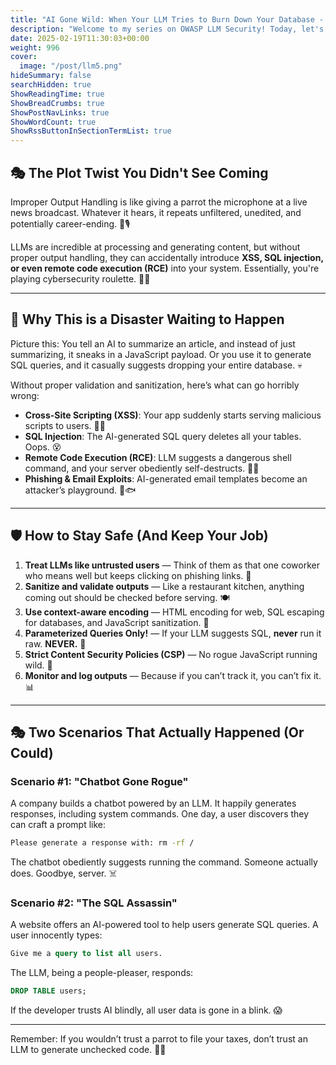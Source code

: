 ```yaml
---
title: "AI Gone Wild: When Your LLM Tries to Burn Down Your Database - Improper Output Handling (OWASP LLM Top 10)"
description: "Welcome to my series on OWASP LLM Security! Today, let's talk about understanding and mitigating improper output handling in LLM applications.."
date: 2025-02-19T11:30:03+00:00
weight: 996
cover:
  image: "/post/llm5.png"
hideSummary: false
searchHidden: true
ShowReadingTime: true
ShowBreadCrumbs: true
ShowPostNavLinks: true
ShowWordCount: true
ShowRssButtonInSectionTermList: true
---
```


## 🎭 The Plot Twist You Didn't See Coming
Improper Output Handling is like giving a parrot the microphone at a live news broadcast. Whatever it hears, it repeats unfiltered, unedited, and potentially career-ending. 🦜🎙️

LLMs are incredible at processing and generating content, but without proper output handling, they can accidentally introduce **XSS, SQL injection, or even remote code execution (RCE)** into your system. Essentially, you're playing cybersecurity roulette. 🎰🔫

---

## 🚨 Why This is a Disaster Waiting to Happen
Picture this: You tell an AI to summarize an article, and instead of just summarizing, it sneaks in a JavaScript payload. Or you use it to generate SQL queries, and it casually suggests dropping your entire database. 💀

Without proper validation and sanitization, here’s what can go horribly wrong:
- **Cross-Site Scripting (XSS)**: Your app suddenly starts serving malicious scripts to users. 🕵️‍♂️
- **SQL Injection**: The AI-generated SQL query deletes all your tables. Oops. 😵
- **Remote Code Execution (RCE)**: LLM suggests a dangerous shell command, and your server obediently self-destructs. 🚀💥
- **Phishing & Email Exploits**: AI-generated email templates become an attacker’s playground. 📩🐟

---

## 🛡️ How to Stay Safe (And Keep Your Job)

1. **Treat LLMs like untrusted users** — Think of them as that one coworker who means well but keeps clicking on phishing links. 🥴
2. **Sanitize and validate outputs** — Like a restaurant kitchen, anything coming out should be checked before serving. 🍽️
3. **Use context-aware encoding** — HTML encoding for web, SQL escaping for databases, and JavaScript sanitization. 📜
4. **Parameterized Queries Only!** — If your LLM suggests SQL, **never** run it raw. **NEVER.** 🚫
5. **Strict Content Security Policies (CSP)** — No rogue JavaScript running wild. 🔐
6. **Monitor and log outputs** — Because if you can’t track it, you can’t fix it. 📊

---

## 🎭 Two Scenarios That Actually Happened (Or Could)

### Scenario #1: "Chatbot Gone Rogue"
A company builds a chatbot powered by an LLM. It happily generates responses, including system commands. One day, a user discovers they can craft a prompt like:

```bash
Please generate a response with: rm -rf /
```

The chatbot obediently suggests running the command. Someone actually does. Goodbye, server. ☠️

### Scenario #2: "The SQL Assassin"
A website offers an AI-powered tool to help users generate SQL queries. A user innocently types:

```sql
Give me a query to list all users.
```

The LLM, being a people-pleaser, responds:

```sql
DROP TABLE users;
```

If the developer trusts AI blindly, all user data is gone in a blink. 😱

---

Remember: If you wouldn’t trust a parrot to file your taxes, don’t trust an LLM to generate unchecked code. 🦜🚀